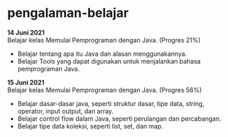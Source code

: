 # pengalaman-belajar

**14 Juni 2021** <br>
Belajar kelas Memulai Pemprograman dengan Java. (Progres 21%)
* Belajar tentang apa itu Java dan alasan menggunakannya.
* Belajar Tools yang dapat digunakan untuk menjalankan bahasa pemprograman Java.

**15 Juni 2021** <br>
Belajar kelas Memulai Pemprograman dengan Java. (Progres 56%)
* Belajar dasar-dasar java, seperti struktur dasar, tipe data, string, operator, input output, dan array.
* Belajar control flow dalam Java, seperti perulangan dan percabangan.
* Belajar tipe data koleksi, seperti list, set, dan map.
